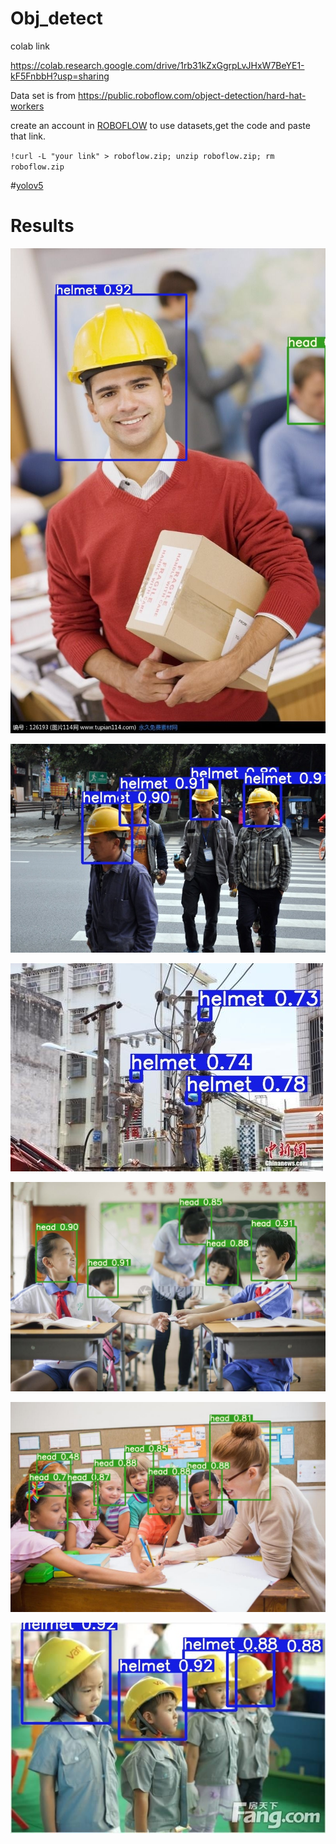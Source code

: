 # Obj_detect
colab link

https://colab.research.google.com/drive/1rb31kZxGgrpLvJHxW7BeYE1-kF5FnbbH?usp=sharing

Data set is from https://public.roboflow.com/object-detection/hard-hat-workers 

create an account in 
[ROBOFLOW](https://public.roboflow.com/) to use datasets,get the code and paste that link.
 
 `!curl -L "your link" > roboflow.zip; unzip roboflow.zip; rm roboflow.zip`
 
 
#[yolov5](https://github.com/ultralytics/yolov5)

# Results

![](output/helm_000197.jpg)

![](output/helm_000014.jpg)

![](output/1.png)

![](output/2.png)

![](output/4.png)

![](output/5.png)
